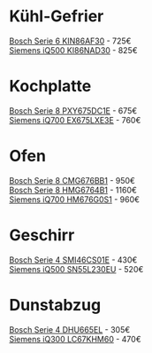 # Kühl-Gefrier

[Bosch Serie 6 KIN86AF30](https://geizhals.at/bosch-serie-6-kin86af30-a855114.html) - 725€  
[Siemens iQ500 KI86NAD30](https://geizhals.at/siemens-iq500-ki86nad30-a914287.html) - 825€  

# Kochplatte

[Bosch Serie 8 PXY675DC1E](https://geizhals.at/bosch-serie-8-pxy675dc1e-induktionskochfeld-autark-a1320327.html) - 675€  
[Siemens iQ700 EX675LXE3E](https://geizhals.at/siemens-iq700-ex675lxe3e-induktionskochfeld-autark-a1525013.html) - 760€  

# Ofen

[Bosch Serie 8 CMG676BB1](https://geizhals.at/bosch-serie-8-cmg676bb1-backofen-mit-mikrowelle-a1384782.html) - 950€  
[Bosch Serie 8 HMG6764B1](https://geizhals.at/bosch-serie-8-hmg6764b1-backofen-mit-mikrowelle-a1226696.html) - 1160€  
[Siemens iQ700 HM676G0S1](https://geizhals.at/siemens-iq700-hm676g0s1-backofen-mit-mikrowelle-a1208441.html) - 960€  

# Geschirr

[Bosch Serie 4 SMI46CS01E](https://geizhals.at/bosch-serie-4-smi46cs01e-a1518556.html) - 430€  
[Siemens iQ500 SN55L230EU](https://geizhals.at/siemens-iq500-sn558s00ie-a1530165.html) - 520€

# Dunstabzug

[Bosch Serie 4 DHU665EL](https://geizhals.at/bosch-serie-4-dhu665el-unterbau-dunstabzugshaube-a1900626.html) - 305€  
[Siemens iQ300 LC67KHM60](https://geizhals.at/siemens-iq300-lc67khm60-wand-dunstabzugshaube-a1541177.html) - 470€
 	
